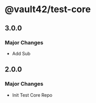 # @vault42/test-core

## 3.0.0

### Major Changes

- Add Sub

## 2.0.0

### Major Changes

- Init Test Core Repo

